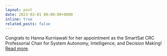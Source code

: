 ```yaml
---
layout: post
date: 2023-03-01 00:00:00+0000
inline: true
related_posts: false
---
```


Congrats to Hanna Kurniawati for her appointment as the SmartSat CRC Professorial Chair for System Autonomy, Intelligence, and Decision Making! [Read more](https://cecc.anu.edu.au/news/hanna-kurniawati-spearhead-autonomous-systems-research-australias-space-tech?fbclid=IwAR19Q7RvSHNkviOgesj4VzaHLGGcJjrWP51X_-Enkb7YyVa9oEw2gxZV_U4).
